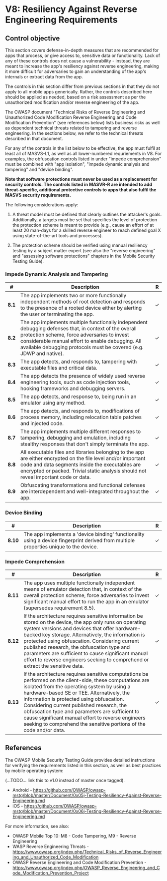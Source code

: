 # V8: Resiliency Against Reverse Engineering Requirements

## Control objective

This section covers defense-in-depth measures that are recommended for apps that process, or give access to, sensitive data or functionality. Lack of any of these controls does not cause a vulnerability - instead, they are meant to increase the app's resiliency against reverse engineering, making it more difficult for adversaries to gain an understanding of the app's internals or extract data from the app.

The controls in this section differ from previous sections in that they do not apply to all mobile apps generically. Rather, the controls described here should be applied as needed, based on a risk assessment as per the unauthorized modification and/or reverse engineering of the app.

The OWASP document "Technical Risks of Reverse Engineering and Unauthorized Code Modification Reverse Engineering and Code Modification Prevention" (see references below) lists business risks as well as dependent technical threats related to tampering and reverse engineering. In the sections below, we refer to the technical threats described in that document.

For any of the controls in the list below to be effective, the app must fulfil at least all of MASVS-L1, as well as all lower-numbered requriements in V8. For examples, the obfuscation controls listed in under "impede comprehension" must be combined with "app isolation", "impede dynamic analysis and tampering" and "device binding".

**Note that software protections must never be used as a replacement for security controls. The controls listed in MASVR-R are intended to add threat-specific, additional protective controls to apps that also fulfil the MASVS security requirements.**

The following considerations apply:

1. A threat model must be defined that clearly outlines the attacker's goals. Additionally, a targets must be set that specifies the level of protection the protection scheme is meant to provide (e.g., cause an effort of at least 20 man-days for a skilled reverse engineer to reach defined goal X using state-of-the-art tools and processes).

2. The protection scheme should be verified using manual resiliency testing by a subject matter expert (see also the "reverse engineering" and "assessing software protections" chapters in the Mobile Security Testing Guide).

### Impede Dynamic Analysis and Tampering

| # | Description | R |
| --- | --- | --- |
| **8.1** | The app implements two or more functionally independent methods of root detection and responds to the presence of a rooted device either by alerting the user or terminating the app. | ✓ |
| **8.2** | The app implements multiple functionally independent debugging defenses that, in context of the overall protection scheme, force adversaries to invest considerable manual effort to enable debugging. All available debugging protocols must be covered (e.g. JDWP and native). | ✓ |
| **8.3** | The app detects, and responds to, tampering with executable files and critical data. | ✓ |
| **8.4** | The app detects the presence of widely used reverse engineering tools, such as code injection tools, hooking frameworks and debugging servers. | ✓ |
| **8.5** | The app detects, and response to, being run in an emulator using any method.   | ✓ |
| **8.6** | The app detects, and responds to, modifications of process memory, including relocation table patches and injected code.  | ✓ |
| **8.7** | The app implements multiple different responses to tampering, debugging and emulation, including stealthy responses that don't simply terminate the app. | ✓ |
| **8.8** |All executable files and libraries belonging to the app are either encrypted on the file level and/or important code and data segments inside the executables are encrypted or packed. Trivial static analysis should not reveal important code or data. | ✓ |
| **8.9** | Obfuscating transformations and functional defenses are interdependent and well-integrated throughout the app. | ✓ |

### Device Binding

| # | Description | R |
| --- | --- | --- |
| **8.10**| The app implements a 'device binding' functionality using a device fingerprint derived from multiple properties unique to the device. | ✓ |

### Impede Comprehension

| # | Description | R |
| --- | --- | --- |
| **8.11** | The app uses multiple functionally independent means of emulator detection that, in context of the overall protection scheme, force adversaries to invest significant manual effort to run the app in an emulator (supersedes requirement 8.5). | ✓
| **8.12** | If the architecture requires sensitive information be stored on the device, the app only runs on operating system versions and devices that offer hardware-backed key storage. Alternatively, the information is protected using obfuscation. Considering current published research, the obfuscation type and parameters are sufficient to cause significant manual effort to reverse engineers seeking to comprehend or extract the sensitive data. | ✓ |
| **8.13** | If the architecture requires sensitive computations be performed on the client-side, these computations are isolated from the operating system by using a hardware-based SE or TEE. Alternatively, the information is protected using obfuscation. Considering current published research, the obfuscation type and parameters are sufficient to cause significant manual effort to reverse engineers seeking to comprehend the sensitive portions of the code and/or data.  | ✓ |


## References

The OWASP Mobile Security Testing Guide provides detailed instructions for verifying the requirements listed in this section, as well as best practices by mobile operating system:

(...TODO... link this to v1.0 instead of master once tagged).

- Android - https://github.com/OWASP/owasp-mstg/blob/master/Document/0x05j-Testing-Resiliency-Against-Reverse-Engineering.md
- iOS - https://github.com/OWASP/owasp-mstg/blob/master/Document/0x06j-Testing-Resiliency-Against-Reverse-Engineering.md

For more information, see also:

- OWASP Mobile Top 10: M8 - Code Tampering, M9 - Reverse Engineering
- WASP Reverse Engineering Threats -https://www.owasp.org/index.php/Technical_Risks_of_Reverse_Engineering_and_Unauthorized_Code_Modification
- OWASP Reverse Engineering and Code Modification Prevention - https://www.owasp.org/index.php/OWASP_Reverse_Engineering_and_Code_Modification_Prevention_Project
